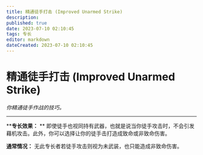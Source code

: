 ```yaml
---
title: 精通徒手打击 (Improved Unarmed Strike)
description: 
published: true
date: 2023-07-10 02:10:45
tags: 专长
editor: markdown
dateCreated: 2023-07-10 02:10:45
---
```


# 精通徒手打击 (Improved Unarmed Strike)

_你精通徒手作战的技巧。_

* * *

****专长效果：** ** 即使徒手也视同持有武器，也就是说当你徒手攻击时，不会引发藉机攻击。此外，你可以选择让你的徒手击打造成致命或非致命伤害。

**通常情况：** 无此专长者若徒手攻击则视为未武装，也只能造成非致命伤害。

